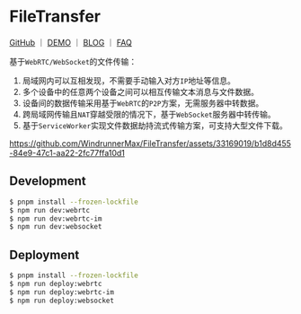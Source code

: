 # FileTransfer

<p>
<a href="https://github.com/WindrunnerMax/FileTransfer">GitHub</a>
<span>｜</span>
<a href="https://webrtc.touchczy.top">DEMO</a>
<span>｜</span>
<a href="https://github.com/WindrunnerMax/EveryDay/blob/master/Plugin/基于WebRTC的局域网文件传输.md">BLOG</a>
<span>｜</span>
<a href="https://github.com/WindrunnerMax/FileTransfer/issues/3">FAQ</a>
</p>

基于`WebRTC/WebSocket`的文件传输：

1. 局域网内可以互相发现，不需要手动输入对方`IP`地址等信息。
2. 多个设备中的任意两个设备之间可以相互传输文本消息与文件数据。
3. 设备间的数据传输采用基于`WebRTC`的`P2P`方案，无需服务器中转数据。
4. 跨局域网传输且`NAT`穿越受限的情况下，基于`WebSocket`服务器中转传输。
5. 基于`ServiceWorker`实现文件数据劫持流式传输方案，可支持大型文件下载。

https://github.com/WindrunnerMax/FileTransfer/assets/33169019/b1d8d455-84e9-47c1-aa22-2fc77ffa10d1


## Development

```bash
$ pnpm install --frozen-lockfile
$ npm run dev:webrtc
$ npm run dev:webrtc-im
$ npm run dev:websocket
```
## Deployment

```bash 
$ pnpm install --frozen-lockfile
$ npm run deploy:webrtc
$ npm run deploy:webrtc-im
$ npm run deploy:websocket
```
